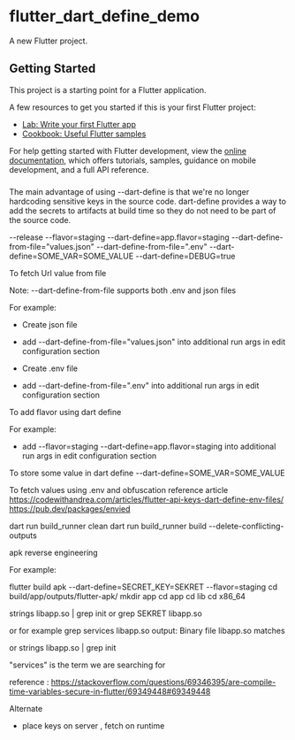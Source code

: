 # flutter_dart_define_demo

A new Flutter project.

## Getting Started

This project is a starting point for a Flutter application.

A few resources to get you started if this is your first Flutter project:

- [Lab: Write your first Flutter app](https://docs.flutter.dev/get-started/codelab)
- [Cookbook: Useful Flutter samples](https://docs.flutter.dev/cookbook)

For help getting started with Flutter development, view the
[online documentation](https://docs.flutter.dev/), which offers tutorials,
samples, guidance on mobile development, and a full API reference.




###

The main advantage of using --dart-define is that we're no longer hardcoding sensitive keys in the source code.
dart-define provides a way to add the secrets to artifacts at build time so they do not need to be part of the source code.

--release
--flavor=staging
--dart-define=app.flavor=staging
--dart-define-from-file="values.json"
--dart-define-from-file=".env"
--dart-define=SOME_VAR=SOME_VALUE
--dart-define=DEBUG=true


To fetch Url value from file

Note: --dart-define-from-file supports both .env and json files

For example:

- Create json file 
- add --dart-define-from-file="values.json"  into additional run args in edit configuration section

- Create .env file
- add --dart-define-from-file=".env"  into additional run args in edit configuration section

To add flavor using dart define

For example:

- add --flavor=staging --dart-define=app.flavor=staging  into additional run args in edit configuration section

To store some value in dart define
--dart-define=SOME_VAR=SOME_VALUE

To fetch values using .env and obfuscation
reference article
https://codewithandrea.com/articles/flutter-api-keys-dart-define-env-files/
https://pub.dev/packages/envied

dart run build_runner clean
dart run build_runner build --delete-conflicting-outputs

apk reverse engineering 

For example:

flutter build apk --dart-define=SECRET_KEY=SEKRET --flavor=staging
cd build/app/outputs/flutter-apk/
mkdir app
cd app
cd lib
cd x86_64


strings libapp.so | grep init
or
grep SEKRET libapp.so

or for example
grep services libapp.so
output: Binary file libapp.so matches

or
strings libapp.so | grep init

"services" is the term we are searching for 

reference : https://stackoverflow.com/questions/69346395/are-compile-time-variables-secure-in-flutter/69349448#69349448




Alternate
- place keys on server , fetch on runtime
